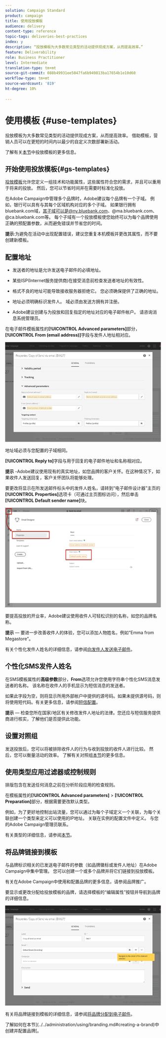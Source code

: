 ```yaml
---
solution: Campaign Standard
product: campaign
title: 使用投放模板
audience: delivery
content-type: reference
topic-tags: deliveries-best-practices
index: y
description: “投放模板为大多数常见类型的活动提供现成方案，从而提高效率。”
feature: Deliverability
role: Business Practitioner
level: Intermediate
translation-type: tm+mt
source-git-commit: 088b49931ee5047fa6b949813ba17654b1e10d60
workflow-type: tm+mt
source-wordcount: '819'
ht-degree: 10%

---
```



# 使用模板 {#use-templates}

投放模板为大多数常见类型的活动提供现成方案，从而提高效率。 借助模板，营销人员可以在更短的时间内以最少的自定义次数部署新活动。

了解有关[本节](../../start/using/marketing-activity-templates.md)中投放模板的更多信息。

## 开始使用投放模板{#gs-templates}

[投放模板](../../start/using/marketing-activity-templates.md#creating-a-new-template)允许您定义一组技术和功能属性，这些属性符合您的需求，并且可以重用于将来的投放。 然后，您可以节省时间并在需要时标准化投放。

在Adobe Campaign中管理多个品牌时，Adobe建议每个品牌有一个子域。 例如，银行可以具有与其每个区域机构对应的多个子域。 如果银行拥有bluebank.com域，其子域可以是@ny.bluebank.com、@ma.bluebank.com、@ca.bluebank.com等。 每个子域有一个投放模板使您始终可以为每个品牌使用正确的预配置参数，从而避免错误并节省您的时间。

**提示**:为避免在活动中出现配置错误，建议您重复本机模板并更改其属性，而不要创建新模板。

## 配置地址

* 发送者的地址是允许发送电子邮件的必填地址。

* 某些ISP(Internet服务提供商)在接受消息前检查发送者地址的有效性。

* 格式不良的地址可能导致接收服务器拒绝它。 您必须确保提供了正确的地址。

* 地址必须明确标识发件人。 域必须由发送方拥有并注册。

* Adobe建议创建与为投放和回复指定的地址对应的电子邮件帐户。 请咨询消息系统管理员。

在电子邮件模板属性的&#x200B;**[!UICONTROL Advanced parameters]**&#x200B;部分， **[!UICONTROL From (email address)]**&#x200B;字段与发件人地址相对应。

![](assets/template-parameters.png)

地址域必须与您配置的子域相同。

**[!UICONTROL Reply to]**&#x200B;字段与用于回复的电子邮件地址和名称相对应。

**提示** -Adobe建议使用现有的真实地址，如您品牌的客户关怀。在这种情况下，如果收件人发送回复，客户关怀团队将能够处理。

要更改将显示在所发送邮件标头中的发件人姓名，请转到“电子邮件设计器”主页的&#x200B;**[!UICONTROL Properties]**&#x200B;选项卡（可通过主页图标访问），然后单击&#x200B;**[!UICONTROL Default sender name]**&#x200B;块。

![](assets/template-content.png)

要提高投放的开业率，Adobe建议使用收件人可轻松识别的名称，如您的品牌名称。

**提示**  — 要进一步改善收件人的体验，您可以添加人物姓名，例如“Emma from Megastore”。

有关个性化发件人姓名的详细信息，请参阅[向发件人发送电子邮件](../../designing/using/subject-line.md#email-sender)。

## 个性化SMS发件人姓名

在SMS模板属性的&#x200B;**高级参数**&#x200B;部分，**From**&#x200B;选项允许您使用字符串个性化SMS消息发送者的名称。 该名称在收件人的手机显示为短信消息的发送者。

如果此字段为空，则将显示所用外部帐户中提供的源号码。如果未提供源号码，则将使用短代码。有关更多信息，请参阅[短信配置](../../administration/using/configuring-sms-channel.md)。

**提示**  — 检查您所在国家/地区有关修改发件人地址的法律。您还应与短信服务提供商进行核实，了解他们是否提供此功能。

## 设置对照组

发送投放后，您可以将被排除收件人的行为与收到投放的收件人进行比较。 然后，您可以衡量活动的效率。 了解有关对照组[本节](../../sending/using/control-group.md)的更多信息。

## 使用类型应用过滤器或控制规则

排版包含在发送任何消息之前在分析阶段应用的检查规则。

在模板属性的&#x200B;**[!UICONTROL Advanced parameters]** > **[!UICONTROL Preparation]**&#x200B;部分，根据需要更改默认类型。

例如，为了更好地控制出站流量，您可以通过为每个子域定义一个关联，为每个关联创建一个类型来定义可以使用的IP地址。 关联在实例的配置文件中定义。 与您的Adobe Campaign管理员联系。

有关类型的详细信息，请参阅[本节](../../sending/using/managing-typologies.md)。

## 将品牌链接到模板

与品牌标识相关的已发送电子邮件的参数（如品牌徽标或发件人地址）在Adobe Campaign中集中管理。 您可以创建一个或多个品牌并将它们链接到投放模板。

有关在Adobe Campaign中使用和配置品牌的更多信息，请参阅品牌推广。

要显示或更改分配给投放模板的品牌，请选择模板的“编辑属性”按钮并导航到品牌的详细信息。

![](assets/template-brand.png)

有关将品牌链接到模板的详细信息，请参阅[将品牌分配到电子邮件](../../administration/using/branding.md#assigning-a-brand-to-an-email)。

了解如何在本节](../../administration/using/branding.md#creating-a-brand)中创建并配置品牌[。
